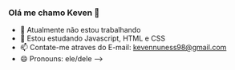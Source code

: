 ### Olá me chamo Keven 👋

- 🔭 Atualmente não estou trabalhando
- 🌱 Estou estudando Javascript, HTML e CSS
- 📫 Contate-me atraves do E-mail: kevennuness98@gmail.com
- 😄 Pronouns: ele/dele
-->
